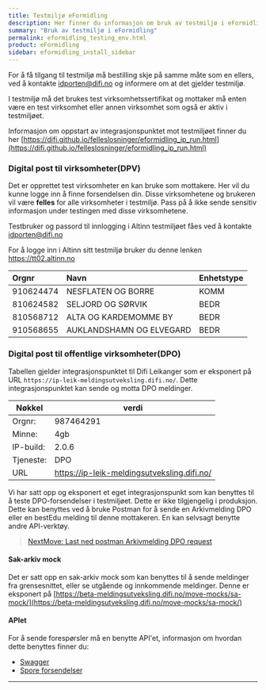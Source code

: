 ```yaml
---
title: Testmiljø eFormidling
description: Her finner du informasjon om bruk av testmiljø i eFormidling
summary: "Bruk av testmiljø i eFormidling"
permalink: eformidling_testing_env.html
product: eFormidling
sidebar: eformidling_install_sidebar
---
```


For å få tilgang til testmiljø må bestilling skje på samme måte som en ellers, ved å kontakte  <a href="mailto:idporten@difi.no">idporten@difi.no</a> og informere om at det gjelder testmiljø. 

I testmiljø må det brukes test virksomhetssertifikat og mottaker må enten være en test virksomhet eller annen virksomhet som også er aktiv i testmiljøet. 

Informasjon om oppstart av integrasjonspunktet mot testmiljøet finner du her [https://difi.github.io/felleslosninger/eformidling_ip_run.html](https://difi.github.io/felleslosninger/eformidling_ip_run.html)

### Digital post til virksomheter(DPV)

Det er opprettet test virksomheter en kan bruke som mottakere. Her vil du kunne logge inn å finne forsendelsen din. Disse virksomhetene og brukeren vil være **felles** for alle virksomheter i testmiljø. Pass på å ikke sende sensitiv informasjon under testingen med disse virksomhetene.

Testbruker og passord til innlogging i Altinn testmiljøet fåes ved å kontakte <a href="mailto:idporten@difi.no">idporten@difi.no</a> 

For å logge inn i Altinn sitt testmiljø bruker du denne lenken <a href="https://tt02.altinn.no">https://tt02.altinn.no</a>

| Orgnr | Navn |Enhetstype |  
|:---| :--- | :--- |
| 910624474 | NESFLATEN OG BORRE | KOMM |
| 810624582 | SELJORD OG SØRVIK | BEDR | 
| 810568712 | ALTA OG KARDEMOMME BY | BEDR |
| 910568655 | AUKLANDSHAMN OG ELVEGARD | BEDR |


### Digital post til offentlige virksomheter(DPO)

Tabellen gjelder integrasjonspunktet til Difi Leikanger som er eksponert på URL ```https://ip-leik-meldingsutveksling.difi.no/```. Dette integrasjonspunktet kan sende og motta DPO meldinger.

| Nøkkel | verdi |  
| --- | --- | 
| Orgnr: | 987464291 | 
| Minne: | 4gb| 
| IP-build: | 2.0.6 | 
| Tjeneste: | DPO | 
| URL | https://ip-leik-meldingsutveksling.difi.no/ |

Vi har satt opp og eksponert et eget integrasjonspunkt som kan benyttes til å teste DPO-forsendelser i testmiljøet. Dette er ikke tilgjengelig i produksjon. Dette kan benyttes ved å bruke Postman for å sende en Arkivmelding DPO eller en bestEdu melding til denne mottakeren. En kan selvsagt benytte andre API-verktøy. 

> [NextMove: Last ned postman Arkivmelding DPO request](/felleslosninger/resources/eformidling/DPO.postman_collection.json)

#### Sak-arkiv mock

Det er satt opp en sak-arkiv mock som kan benyttes til å sende meldinger fra grensesnittet, eller se utgående og innkommende meldinger.  Denne er eksponert på [https://beta-meldingsutveksling.difi.no/move-mocks/sa-mock/](https://beta-meldingsutveksling.difi.no/move-mocks/sa-mock/) 

#### APIet

For å sende forespørsler må en benytte API'et, informasjon om hvordan dette benyttes finner du:

- [Swagger](https://difi.github.io/felleslosninger/eformidling_nm_swagger.html)
- [Spore forsendelser](https://difi.github.io/felleslosninger/eformidling_api.html)


---

